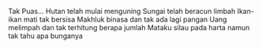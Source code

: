 
Tak Puas…
Hutan telah mulai menguning
Sungai telah beracun limbah
Ikan-ikan mati tak bersisa
Makhluk binasa dan tak ada lagi pangan
Uang melimpah dan tak terhitung berapa jumlah
Mataku silau pada harta namun tak tahu apa bunganya
